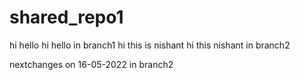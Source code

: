 # shared_repo1
hi hello
hi hello in branch1
hi this is nishant
hi this nishant in branch2

nextchanges on 16-05-2022 in branch2 
